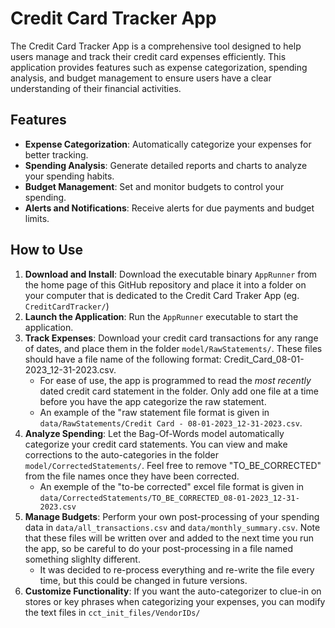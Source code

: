 # Credit Card Tracker App

The Credit Card Tracker App is a comprehensive tool designed to help users manage and track their credit card expenses efficiently. This application provides features such as expense categorization, spending analysis, and budget management to ensure users have a clear understanding of their financial activities.

## Features

- **Expense Categorization**: Automatically categorize your expenses for better tracking.
- **Spending Analysis**: Generate detailed reports and charts to analyze your spending habits.
- **Budget Management**: Set and monitor budgets to control your spending.
- **Alerts and Notifications**: Receive alerts for due payments and budget limits.

## How to Use

1. **Download and Install**: Download the executable binary `AppRunner` from the home page of this GitHub repository and place it into a folder on your computer that is dedicated to the Credit Card Traker App (eg. `CreditCardTracker/`)
2. **Launch the Application**: Run the `AppRunner` executable to start the application.
3. **Track Expenses**: Download your credit card transactions for any range of dates, and place them in the folder `model/RawStatements/`. These files should have a file name of the following format: Credit_Card_08-01-2023_12-31-2023.csv.
    - For ease of use, the app is programmed to read the _most recently_ dated credit card statement in the folder. Only add one file at a time before you have the app categorize the raw statement.
    - An example of the "raw statement file format is given in `data/RawStatements/Credit Card - 08-01-2023_12-31-2023.csv`.
4. **Analyze Spending**: Let the Bag-Of-Words model automatically categorize your credit card statements. You can view and make corrections to the auto-categories in the folder `model/CorrectedStatements/`. Feel free to remove "TO_BE_CORRECTED" from the file names once they have been corrected.
    - An exemple of the "to-be corrected" excel file format is given in `data/CorrectedStatements/TO_BE_CORRECTED_08-01-2023_12-31-2023.csv`
5. **Manage Budgets**: Perform your own post-processing of your spending data in `data/all_transactions.csv` and `data/monthly_summary.csv`. Note that these files will be written over and added to the next time you run the app, so be careful to do your post-processing in a file named something slighlty different.
    - It was decided to re-process everything and re-write the file every time, but this could be changed in future versions.
6. **Customize Functionality**: If you want the auto-categorizer to clue-in on stores or key phrases when categorizing your expenses, you can modify the text files in `cct_init_files/VendorIDs/`

